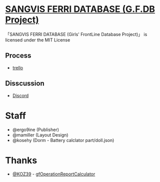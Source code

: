 # [SANGVIS FERRI DATABASE (G.F.DB Project)](https://sf2031.com)

「SANGVIS FERRI DATABASE (Girls' FrontLine Database Project)」 is licensed under the MIT License

## Process
- [trello](https://trello.com/b/sPsg0jzu/gfdb-process)

## Disscussion
- [Discord](https://discordapp.com/invite/8eTFTSa)

# Staff
- @ergo9ine (Publisher)
- @mamiller (Layout Design)
- @kosehy (Dorm - Battery calclator part/doll.json)

# Thanks
- [@KOZ39](https://github.com/KOZ39) - [gfOperationReportCalculator](https://github.com/KOZ39/gfOperationReportCalculator)
